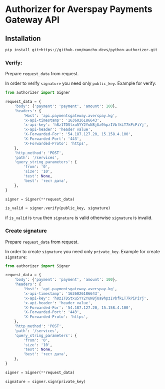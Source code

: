 # Authorizer for Averspay Payments Gateway API

## Installation
```bash
pip install git+https://github.com/mancho-devs/python-authorizer.git
```

### Verify:
Prepare `request_data` from request.

In order to verify `signature` you need only `public_key`. Example for verify:
```python
from authorizer import Signer

request_data = {
    'body': {'payment': 'payment', 'amount': 100},
    'headers': {
        'Host': 'api.paymentsgateway.averspay.kg',
        'x-api-timestamp': '1636026186643',
        'x-api-key': 'h8z1TDStxu5YY2YuN8jUa9hpzIVbfkLT7kPiPiYj',
        'x-api-header': 'header value',
        'X-Forwarded-For': '54.187.127.20, 15.158.4.100',
        'X-Forwarded-Port': '443',
        'X-Forwarded-Proto': 'https',
    },
    'http_method': 'POST',
    'path': '/services',
    'query_string_parameters': {
        'from': '0',
        'size': '10',
        'test': None,
        'best': 'тест дата',
    },
}

signer = Signer(**request_data)

is_valid = signer.verify(public_key, signature)

```
if `is_valid` is `true` then `signature` is valid otherwise `signature` is invalid.

### Create signature
Prepare `request_data` from request.

In order to create `signature` you need only `private_key`. Example for create `signature`:
```python
from authorizer import Signer

request_data = {
    'body': {'payment': 'payment', 'amount': 100},
    'headers': {
        'Host': 'api.paymentsgateway.averspay.kg',
        'x-api-timestamp': '1636026186643',
        'x-api-key': 'h8z1TDStxu5YY2YuN8jUa9hpzIVbfkLT7kPiPiYj',
        'x-api-header': 'header value',
        'X-Forwarded-For': '54.187.127.20, 15.158.4.100',
        'X-Forwarded-Port': '443',
        'X-Forwarded-Proto': 'https',
    },
    'http_method': 'POST',
    'path': '/services',
    'query_string_parameters': {
        'from': '0',
        'size': '10',
        'test': None,
        'best': 'тест дата',
    },
}

signer = Signer(**request_data)

signature = signer.sign(private_key)
```
